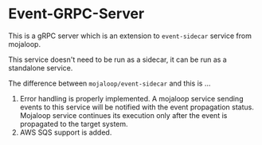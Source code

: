 # Event-GRPC-Server

This is a gRPC server which is an extension to `event-sidecar` service from mojaloop.

This service doesn't need to be run as a sidecar, it can be run as a standalone service.

The difference between `mojaloop/event-sidecar` and this is ...
1. Error handling is properly implemented. A mojaloop service sending events to this service will be notified with the event propagation status. Mojaloop service continues its execution only after the event is propagated to the target system.
2. AWS SQS support is added.

